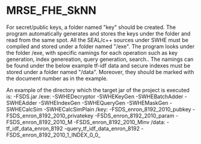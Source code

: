 # MRSE_FHE_SkNN

For secret/public keys, a folder named "key" should be created. The program automatically generates and stores the keys under the folder and read from the same spot. 
All the SEAL/c++ sources under SWHE must be compiled and stored under a folder named "/exe". The program looks under the folder /exe, with specific namings for each operation such as key generation, index genereation, query generation, search.. The namings can be found under the below example
tf-idf data and secure indexes must be stored under a folder named "/data". Moreover, they should be marked with the document number as in the example. 

An example of the directory which the target jar of the project is executed is:
  -FSDS.jar
  /exe:
   -SWHEDecryptor
   -SWHEKeyGen
   -SWHEBatchAdder
   -SWHEAdder
   -SWHEIndexGen
   -SWHEQueryGen
   -SWHEMaskGen
   -SWHECalcSim
   -SWHECalcSimPlain
  /key:
   -FSDS_enron_8192_2010_pubkey
   -FSDS_enron_8192_2010_privatekey
   -FSDS_enron_8192_2010_param
   -FSDS_enron_8192_2010_M
   -FSDS_enron_8192_2010_Minv
  /data:
   -tf_idf_data_enron_8192
   -query_tf_idf_data_enron_8192
   -FSDS_enron_8192_2010_1_INDEX_0_0_
